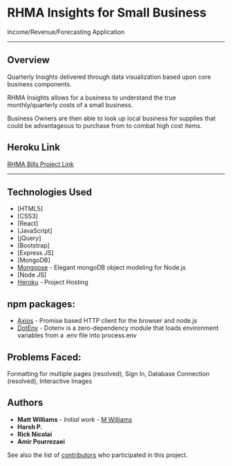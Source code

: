 # RHMA Insights for Small Business
Income/Revenue/Forecasting Application
___

## Overview

Quarterly Insights delivered through data visualization based upon core business components.

RHMA Insights allows for a business to understand the true monthly/quarterly costs of a small business.

Business Owners are then able to look up local business for supplies that could be advantageous to purchase from to combat high cost items.

## Heroku Link

[RHMA Bills Project Link](https://warm-wave-74995.herokuapp.com/)
___

## Technologies Used

* [HTML5]
* [CSS3]
* [React]
* [JavaScript]
* [jQuery]
* [Bootstrap]
* [Express JS]
* [MongoDB]
* [Mongoose](https://mongoosejs.com/) - Elegant mongoDB object modeling for Node.js
* [Node JS]
* [Heroku](https://warm-wave-74995.herokuapp.com/) - Project Hosting

## npm packages:

* [Axios](https://www.npmjs.com/package/axios) - Promise based HTTP client for the browser and node.js
* [DotEnv](https://www.npmjs.com/package/dotenv) - Dotenv is a zero-dependency module that loads environment variables from a .env file into process.env

## Problems Faced:

Formatting for multiple pages (resolved), Sign In, Database Connection (resolved), Interactive Images

## Authors

* **Matt Williams** - *Initial work* - [M Williams](https://mattwills09.github.io/portfolio.html)
* **Harsh P.**
* **Rick Nicolai**
* **Amir Pourrezaei**

See also the list of [contributors](https://github.com/mattwills09/RHMA/graphs/contributors) who participated in this project.
